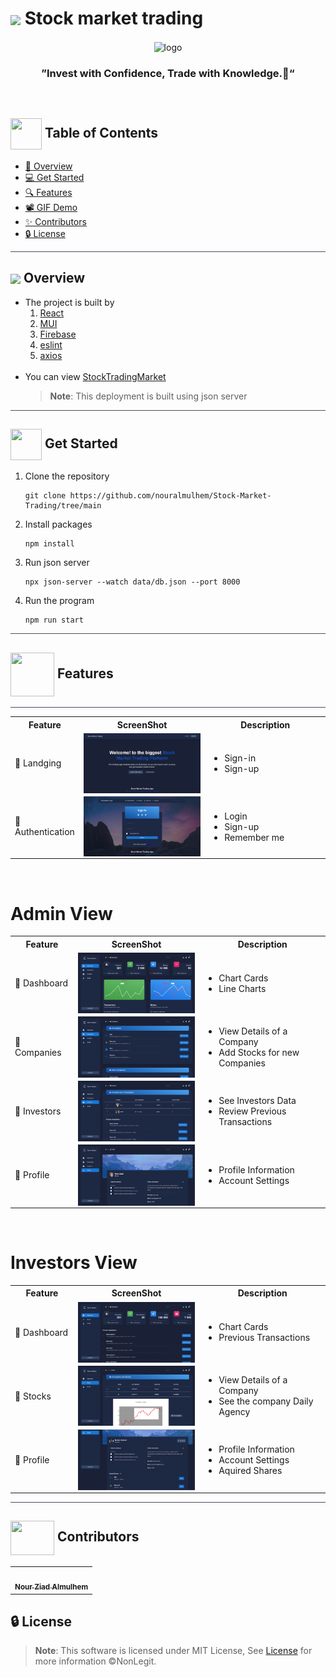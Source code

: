 <div align= >

# <img align=center width=90px  src="https://media3.giphy.com/media/6otkFoQwGmSRStQSPz/giphy.gif?cid=ecf05e472ffw71at6yd2x8adbn82h4xckjf35f2qzftx4nh7&ep=v1_stickers_search&rid=giphy.gif&ct=s"> Stock market trading

</div>
<div align="center">
   <img align="center"  width="500px" src="https://cdn.dribbble.com/users/4341736/screenshots/15515365/media/bd0c4049732081e05d1b0ad2a5be8bc2.gif" alt="logo">

### ”Invest with Confidence, Trade with Knowledge.💸“

</div>
 
<p align="center"> 
    <br> 
</p>

## <img align= center width=50px height=50px src="https://thumbs.gfycat.com/HeftyDescriptiveChimneyswift-size_restricted.gif"> Table of Contents

- <a href ="#about"> 📙 Overview</a>
- <a href ="#started"> 💻 Get Started</a>
- <a href ="#features"> 🔍 Features</a>
- <a href ="#video"> 📽 GIF Demo</a>
- <a href ="#contributors"> ✨ Contributors</a>
- <a href ="#license"> 🔒 License</a>
<hr style="background-color: #4b4c60"></hr>

## <img align="center"  height =80px src="https://media0.giphy.com/media/QpyF0jsO26GWKTWctv/giphy.gif?cid=ecf05e4798htjpzjtz6oqwrnlqle5wc1hlauten94gurm6i6&ep=v1_stickers_search&rid=giphy.gif&ct=s"> Overview <a id = "about"></a>

<ul>
<li>The project is built by
<ol>

<li>
<a href="https://reactjs.org/docs/getting-started.html">React</a> 
</li>
<li>
<a href="https://mui.com/material-ui/getting-started/overview/">MUI</a>
</li>
<li>
<a href="https://firebase.google.com/">Firebase</a> 
</li>
<li>
<a href="https://eslint.org/">eslint</a>
</li>
<li>
<a href="https://www.axios.com/">axios</a>
</li>
</ol>
</li>
<!-- <li>
<a href="https://github.com/NonLegit/Front-End/blob/development/%5BSoftware%20Engineering%5D%20Project%20F2022.pdf">Project Description</a>
</li> -->
<br>
<li>
You can view
<a href="https://nouralmulhem.github.io/Stock-Market-Trading/">StockTradingMarket</a>

> **Note**: This deployment is built using json server

</li>
</ul>
<hr style="background-color: #4b4c60"></hr>

## <img  align= center width=50px height=50px src="https://c.tenor.com/HgX89Yku5V4AAAAi/to-the-moon.gif"> Get Started <a id = "started"></a>

<ol>
<li>Clone the repository

<br>

```
git clone https://github.com/nouralmulhem/Stock-Market-Trading/tree/main
```

</li>
<li>Install packages

<br>

```
npm install
```

</li>
<li>Run json server

<br>

```
npx json-server --watch data/db.json --port 8000
```

</li>
<li>Run the program

<br>

```
npm run start
```

</li>
</ol>
<hr style="background-color: #4b4c60"></hr>

## <img  align= center width= 70px height =70px src="https://media1.giphy.com/media/NnSFnC428LRHaxUNzj/giphy.gif?cid=ecf05e47r1hlw9wrf1swakc9gxgn508lyzvbyzgp9i1iyvwl&rid=giphy.gif&ct=s"> Features <a id ="features"></a>

<hr style="background-color: #4b4c60"></hr>

<table align="left;">
<tr>
<th width=20%>Feature</th>
<th width=40%>ScreenShot</th>
<th>Description</th>
</tr>

<tr>
<td>
🔶 Landging
</td>
<td>

   <img align="center"  src="./public/landing.png" alt="logo">
</td>
<td>
<ul>
<li>Sign-in</li>
<li>Sign-up</li>
</ul>
</td>
</tr>

<tr>
<td>
🔷 Authentication
</td>
<td>

   <img align="center"  src="./public/auth.png" alt="logo">
</td>
<td>
<ul>
<li>Login</li>
<li>Sign-up</li>
<li>Remember me</li>
</ul>
</td>
</tr>
</table>
</br>
<h1>Admin View</h1>

<table align="left;">
<tr>
<th width=20%>Feature</th>
<th width=40%>ScreenShot</th>
<th>Description</th>
</tr>

<tr>
<td>🔶 Dashboard</td>

<td>
<img align="center" src="./public/dashboard.png" alt="logo">
</td>

<td>
<ul>
<li>Chart Cards</li>
<li>Line Charts</li>
</ul>
</td>

</tr>

<tr>
<td>🔷 Companies</td>

<td>
<img align="center" src="./public/company.png" alt="logo">
</td>

<td>
<ul>
<li>View Details of a Company</li>
<li>Add Stocks for new Companies</li>
</ul>
</td>

</tr>

<tr>
<td>🔶 Investors</td>

<td>
<img align="center" src="./public/invest.png" alt="logo">
</td>

<td>
<ul>
<li>See Investors Data</li>
<li>Review Previous Transactions</li>
</ul>
</td>

</tr>

<tr>
<td>🔷 Profile</td>

<td>
<img align="center" src="./public/prof.png" alt="logo">
</td>

<td>
<ul>
<li>Profile Information</li>
<li>Account Settings</li>
</ul>
</td>

</tr>
</table>
</br>
<h1>Investors View</h1>

<table align="left;">
<tr>
<th width=20%>Feature</th>
<th width=40%>ScreenShot</th>
<th>Description</th>
</tr>

<tr>
<td>🔶 Dashboard</td>

<td>
<img align="center" src="./public/dashboard2.png" alt="logo">
</td>

<td>
<ul>
<li>Chart Cards</li>
<li>Previous Transactions</li>
</ul>
</td>

</tr>

<tr>
<td>🔷 Stocks</td>

<td>
<img align="center" src="./public/stocks.png" alt="logo">
</td>

<td>
<ul>
<li>View Details of a Company</li>
<li>See the company Daily Agency</li>
</ul>
</td>

</tr>

<tr>
<td>🔶 Profile</td>

<td>
<img align="center" src="./public/prof2.png" alt="logo">
</td>

<td>
<ul>
<li>Profile Information</li>
<li>Account Settings</li>
<li>Aquired Shares</li>
</ul>
</td>

</tr>
</table>

<!-- <hr style="background-color: #4b4c60"></hr>

## <img  align= center width= 70px height =70px src="https://img.genial.ly/5f91608064ad990c6ee12237/bd7195a3-a8bb-494b-8a6d-af48dd4deb4b.gif?genial&1643587200063"> GIF Demo <a id ="video"></a>

<table align="left;">
<tr>
<th>Video</th>
<th>Content</th>
</tr>
<tr>
<td  width="83.5%">
<video src="https://user-images.githubusercontent.com/71986226/214705509-cb1f10bb-aab2-4252-843b-57249bc10ed3.mp4"   >
</video>
</td>
<td >
<ul>
<li>Authentication</li>
<li>Comments</li>
<li>Notification</li>
<li>Messages</li>
<li>Settings</li>
</ul>
</td>
</tr>
</table>
<hr style="background-color: #4b4c60"></hr>
<table align="left;">
<tr>
<td width="80.5%">
<video src="https://user-images.githubusercontent.com/71986226/214708909-fccfd917-f8bb-4166-a76d-de1248faa2bd.mp4"   >
</video>
</td>
<td >
<ul>
<li>Home page</li>
<li>Posts</li>
<li>Create Post</li>
</ul>
</td>
</td>
</tr>
</table> -->

<hr style="background-color: #4b4c60"></hr>

## <img  align="center" width= 70px height =55px src="https://media0.giphy.com/media/Xy702eMOiGGPzk4Zkd/giphy.gif?cid=ecf05e475vmf48k83bvzye3w2m2xl03iyem3tkuw2krpkb7k&rid=giphy.gif&ct=s"> Contributors <a id ="contributors"></a>

<table  >
  <tr>
     <td align="center"><a href="https://github.com/nouralmulhem"><img src="https://avatars.githubusercontent.com/u/76218033?v=4" width="150px;" alt=""/><br /><sub><b>Nour Ziad Almulhem</b></sub></a><br /></td>
  </tr>
</table>

## 🔒 License <a id ="license"></a>

> **Note**: This software is licensed under MIT License, See [License](https://github.com/nouralmulhem/Stock-Market-Trading/blob/main/LICENSE) for more information ©NonLegit.

